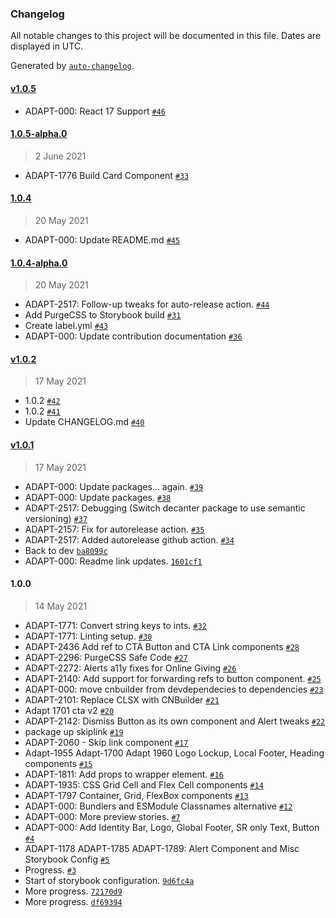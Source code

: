 ### Changelog

All notable changes to this project will be documented in this file. Dates are displayed in UTC.

Generated by [`auto-changelog`](https://github.com/CookPete/auto-changelog).

#### [v1.0.5](https://github.com/SU-SWS/decanter-react/compare/1.0.5-alpha.0...v1.0.5)

- ADAPT-000: React 17 Support [`#46`](https://github.com/SU-SWS/decanter-react/pull/46)

#### [1.0.5-alpha.0](https://github.com/SU-SWS/decanter-react/compare/1.0.4...1.0.5-alpha.0)

> 2 June 2021

- ADAPT-1776 Build Card Component [`#33`](https://github.com/SU-SWS/decanter-react/pull/33)

#### [1.0.4](https://github.com/SU-SWS/decanter-react/compare/1.0.4-alpha.0...1.0.4)

> 20 May 2021

- ADAPT-000: Update README.md [`#45`](https://github.com/SU-SWS/decanter-react/pull/45)

#### [1.0.4-alpha.0](https://github.com/SU-SWS/decanter-react/compare/v1.0.2...1.0.4-alpha.0)

> 20 May 2021

- ADAPT-2517: Follow-up tweaks for auto-release action. [`#44`](https://github.com/SU-SWS/decanter-react/pull/44)
- Add PurgeCSS to Storybook build [`#31`](https://github.com/SU-SWS/decanter-react/pull/31)
- Create label.yml [`#43`](https://github.com/SU-SWS/decanter-react/pull/43)
- ADAPT-000: Update contribution documentation [`#36`](https://github.com/SU-SWS/decanter-react/pull/36)

#### [v1.0.2](https://github.com/SU-SWS/decanter-react/compare/v1.0.1...v1.0.2)

> 17 May 2021

- 1.0.2 [`#42`](https://github.com/SU-SWS/decanter-react/pull/42)
- 1.0.2 [`#41`](https://github.com/SU-SWS/decanter-react/pull/41)
- Update CHANGELOG.md [`#40`](https://github.com/SU-SWS/decanter-react/pull/40)

#### [v1.0.1](https://github.com/SU-SWS/decanter-react/compare/1.0.0...v1.0.1)

> 17 May 2021

- ADAPT-000: Update packages... again. [`#39`](https://github.com/SU-SWS/decanter-react/pull/39)
- ADAPT-000: Update packages. [`#38`](https://github.com/SU-SWS/decanter-react/pull/38)
- ADAPT-2517: Debugging (Switch decanter package to use semantic versioning) [`#37`](https://github.com/SU-SWS/decanter-react/pull/37)
- ADAPT-2157: Fix for autorelease action. [`#35`](https://github.com/SU-SWS/decanter-react/pull/35)
- ADAPT-2517: Added autorelease github action. [`#34`](https://github.com/SU-SWS/decanter-react/pull/34)
- Back to dev [`ba8099c`](https://github.com/SU-SWS/decanter-react/commit/ba8099cbb3857dd50329d18f83dd9cb8a3660879)
- ADAPT-000: Readme link updates. [`1601cf1`](https://github.com/SU-SWS/decanter-react/commit/1601cf1ce8e9e6d66d07015935027797bf4434ce)

#### 1.0.0

> 14 May 2021

- ADAPT-1771: Convert string keys to ints. [`#32`](https://github.com/SU-SWS/decanter-react/pull/32)
- ADAPT-1771: Linting setup. [`#30`](https://github.com/SU-SWS/decanter-react/pull/30)
- ADAPT-2436 Add ref to CTA Button and CTA Link components [`#28`](https://github.com/SU-SWS/decanter-react/pull/28)
- ADAPT-2296: PurgeCSS Safe Code [`#27`](https://github.com/SU-SWS/decanter-react/pull/27)
- ADAPT-2272: Alerts a11y fixes for Online Giving [`#26`](https://github.com/SU-SWS/decanter-react/pull/26)
- ADAPT-2140: Add support for forwarding refs to button component. [`#25`](https://github.com/SU-SWS/decanter-react/pull/25)
- ADAPT-000: move cnbuilder from devdependecies to dependencies [`#23`](https://github.com/SU-SWS/decanter-react/pull/23)
- ADAPT-2101: Replace CLSX with CNBuilder [`#21`](https://github.com/SU-SWS/decanter-react/pull/21)
- Adapt 1701 cta v2 [`#20`](https://github.com/SU-SWS/decanter-react/pull/20)
- ADAPT-2142: Dismiss Button as its own component and Alert tweaks [`#22`](https://github.com/SU-SWS/decanter-react/pull/22)
- package up skiplink [`#19`](https://github.com/SU-SWS/decanter-react/pull/19)
- ADAPT-2060 - Skip link component [`#17`](https://github.com/SU-SWS/decanter-react/pull/17)
- Adapt-1955 Adapt-1700 Adapt 1960 Logo Lockup, Local Footer, Heading components [`#15`](https://github.com/SU-SWS/decanter-react/pull/15)
- ADAPT-1811: Add props to wrapper element. [`#16`](https://github.com/SU-SWS/decanter-react/pull/16)
- ADAPT-1935: CSS Grid Cell and Flex Cell components [`#14`](https://github.com/SU-SWS/decanter-react/pull/14)
- ADAPT-1797 Container, Grid, FlexBox components [`#13`](https://github.com/SU-SWS/decanter-react/pull/13)
- ADAPT-000: Bundlers and ESModule Classnames alternative [`#12`](https://github.com/SU-SWS/decanter-react/pull/12)
- ADAPT-000: More preview stories. [`#7`](https://github.com/SU-SWS/decanter-react/pull/7)
- ADAPT-000: Add Identity Bar, Logo, Global Footer, SR only Text, Button [`#4`](https://github.com/SU-SWS/decanter-react/pull/4)
- ADAPT-1178 ADAPT-1785 ADAPT-1789: Alert Component and Misc Storybook Config [`#5`](https://github.com/SU-SWS/decanter-react/pull/5)
- Progress. [`#3`](https://github.com/SU-SWS/decanter-react/pull/3)
- Start of storybook configuration. [`9d6fc4a`](https://github.com/SU-SWS/decanter-react/commit/9d6fc4af088e1484615dcfd173fae4857788f8db)
- More progress. [`72170d9`](https://github.com/SU-SWS/decanter-react/commit/72170d978f6d9dc5cadfe231571032de3c115d38)
- More progress. [`df69394`](https://github.com/SU-SWS/decanter-react/commit/df6939412103607260f5fd731484374b8bd13f63)
